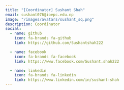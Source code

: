 ```yaml
---
title: "[Coordinator] Sushant Shah"
email: sushant076@ioepc.edu.np
image: "/images/avatars/sushant_sq.png"
description: Coordinator
social:
  - name: github
    icon: fa-brands fa-github
    link: https://github.com/Sushantshah222

  - name: facebook
    icon: fa-brands fa-facebook
    link: https://www.facebook.com/Sushant.shah222

  - name: linkedin
    icon: fa-brands fa-linkedin
    link: https://www.linkedin.com/in/sushant-shah
---
```


